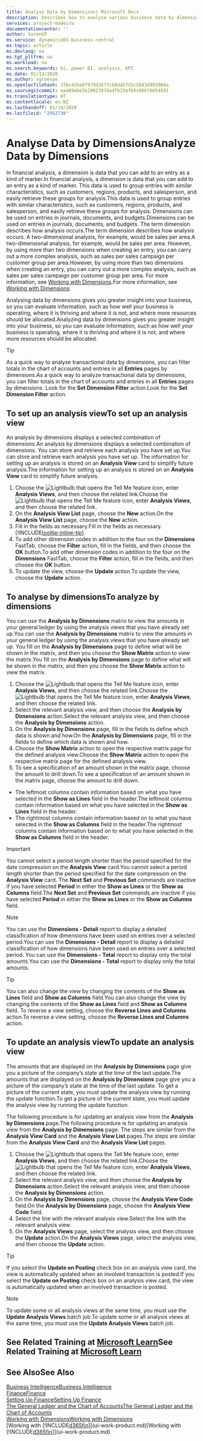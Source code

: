 ```yaml
---
title: Analyse Data by Dimensions| Microsoft Docs
description: Describes how to analyse various business data by dimensions.
services: project-madeira
documentationcenter: ''
author: SorenGP
ms.service: dynamics365-business-central
ms.topic: article
ms.devlang: na
ms.tgt_pltfrm: na
ms.workload: na
ms.search.keywords: bi, power BI, analysis, KPI
ms.date: 01/13/2020
ms.author: sgroespe
ms.openlocfilehash: 3f6c42be6f979d2677cb8da57d3c5843d992089a
ms.sourcegitcommit: ead69ebe5b29927876a4fb23afb6c066f8854591
ms.translationtype: HT
ms.contentlocale: en-NZ
ms.lasthandoff: 01/14/2020
ms.locfileid: "2952738"
---
```

#  <a name="analyze-data-by-dimensions"></a><span data-ttu-id="e9978-103">Analyse Data by Dimensions</span><span class="sxs-lookup"><span data-stu-id="e9978-103">Analyze Data by Dimensions</span></span>
<span data-ttu-id="e9978-104">In financial analysis, a dimension is data that you can add to an entry as a kind of marker.</span><span class="sxs-lookup"><span data-stu-id="e9978-104">In financial analysis, a dimension is data that you can add to an entry as a kind of marker.</span></span> <span data-ttu-id="e9978-105">This data is used to group entries with similar characteristics, such as customers, regions, products, and salesperson, and easily retrieve these groups for analysis.</span><span class="sxs-lookup"><span data-stu-id="e9978-105">This data is used to group entries with similar characteristics, such as customers, regions, products, and salesperson, and easily retrieve these groups for analysis.</span></span> <span data-ttu-id="e9978-106">Dimensions can be used on entries in journals, documents, and budgets.</span><span class="sxs-lookup"><span data-stu-id="e9978-106">Dimensions can be used on entries in journals, documents, and budgets.</span></span> <span data-ttu-id="e9978-107">The term dimension describes how analysis occurs.</span><span class="sxs-lookup"><span data-stu-id="e9978-107">The term dimension describes how analysis occurs.</span></span> <span data-ttu-id="e9978-108">A two-dimensional analysis, for example, would be sales per area.</span><span class="sxs-lookup"><span data-stu-id="e9978-108">A two-dimensional analysis, for example, would be sales per area.</span></span> <span data-ttu-id="e9978-109">However, by using more than two dimensions when creating an entry, you can carry out a more complex analysis, such as sales per sales campaign per customer group per area.</span><span class="sxs-lookup"><span data-stu-id="e9978-109">However, by using more than two dimensions when creating an entry, you can carry out a more complex analysis, such as sales per sales campaign per customer group per area.</span></span> <span data-ttu-id="e9978-110">For more information, see [Working with Dimensions](finance-dimensions.md).</span><span class="sxs-lookup"><span data-stu-id="e9978-110">For more information, see [Working with Dimensions](finance-dimensions.md).</span></span>

<span data-ttu-id="e9978-111">Analysing data by dimensions gives you greater insight into your business, so you can evaluate information, such as how well your business is operating, where it is thriving and where it is not, and where more resources should be allocated.</span><span class="sxs-lookup"><span data-stu-id="e9978-111">Analyzing data by dimensions gives you greater insight into your business, so you can evaluate information, such as how well your business is operating, where it is thriving and where it is not, and where more resources should be allocated.</span></span>

> [!TIP]
> <span data-ttu-id="e9978-112">As a quick way to analyse transactional data by dimensions, you can filter totals in the chart of accounts and entries in all **Entries** pages by dimensions.</span><span class="sxs-lookup"><span data-stu-id="e9978-112">As a quick way to analyze transactional data by dimensions, you can filter totals in the chart of accounts and entries in all **Entries** pages by dimensions.</span></span> <span data-ttu-id="e9978-113">Look for the **Set Dimension Filter** action.</span><span class="sxs-lookup"><span data-stu-id="e9978-113">Look for the **Set Dimension Filter** action.</span></span>

## <a name="to-set-up-an-analysis-view"></a><span data-ttu-id="e9978-114">To set up an analysis view</span><span class="sxs-lookup"><span data-stu-id="e9978-114">To set up an analysis view</span></span>  
<span data-ttu-id="e9978-115">An analysis by dimensions displays a selected combination of dimensions.</span><span class="sxs-lookup"><span data-stu-id="e9978-115">An analysis by dimensions displays a selected combination of dimensions.</span></span> <span data-ttu-id="e9978-116">You can store and retrieve each analysis you have set up.</span><span class="sxs-lookup"><span data-stu-id="e9978-116">You can store and retrieve each analysis you have set up.</span></span> <span data-ttu-id="e9978-117">The information for setting up an analysis is stored on an **Analysis View** card to simplify future analysis.</span><span class="sxs-lookup"><span data-stu-id="e9978-117">The information for setting up an analysis is stored on an **Analysis View** card to simplify future analysis.</span></span>  

1. <span data-ttu-id="e9978-118">Choose the ![Lightbulb that opens the Tell Me feature](media/ui-search/search_small.png "Tell me what you want to do") icon, enter **Analysis Views**, and then choose the related link.</span><span class="sxs-lookup"><span data-stu-id="e9978-118">Choose the ![Lightbulb that opens the Tell Me feature](media/ui-search/search_small.png "Tell me what you want to do") icon, enter **Analysis Views**, and then choose the related link.</span></span>  
2. <span data-ttu-id="e9978-119">On the **Analysis View List** page, choose the **New** action.</span><span class="sxs-lookup"><span data-stu-id="e9978-119">On the **Analysis View List** page, choose the **New** action.</span></span>
3. <span data-ttu-id="e9978-120">Fill in the fields as necessary.</span><span class="sxs-lookup"><span data-stu-id="e9978-120">Fill in the fields as necessary.</span></span> [!INCLUDE[tooltip-inline-tip](includes/tooltip-inline-tip_md.md)]
4. <span data-ttu-id="e9978-121">To add other dimension codes in addition to the four on the **Dimensions** FastTab, choose the **Filter** action, fill in the fields, and then choose the **OK** button.</span><span class="sxs-lookup"><span data-stu-id="e9978-121">To add other dimension codes in addition to the four on the **Dimensions** FastTab, choose the **Filter** action, fill in the fields, and then choose the **OK** button.</span></span>  
5. <span data-ttu-id="e9978-122">To update the view, choose the **Update** action.</span><span class="sxs-lookup"><span data-stu-id="e9978-122">To update the view, choose the **Update** action.</span></span>

## <a name="to-analyze-by-dimensions"></a><span data-ttu-id="e9978-123">To analyse by dimensions</span><span class="sxs-lookup"><span data-stu-id="e9978-123">To analyze by dimensions</span></span>
<span data-ttu-id="e9978-124">You can use the **Analysis by Dimensions** matrix to view the amounts in your general ledger by using the analysis views that you have already set up.</span><span class="sxs-lookup"><span data-stu-id="e9978-124">You can use the **Analysis by Dimensions** matrix to view the amounts in your general ledger by using the analysis views that you have already set up.</span></span> <span data-ttu-id="e9978-125">You fill on the **Analysis by Dimensions** page to define what will be shown in the matrix, and then you choose the **Show Matrix** action to view the matrix.</span><span class="sxs-lookup"><span data-stu-id="e9978-125">You fill on the **Analysis by Dimensions** page to define what will be shown in the matrix, and then you choose the **Show Matrix** action to view the matrix.</span></span>  

1. <span data-ttu-id="e9978-126">Choose the ![Lightbulb that opens the Tell Me feature](media/ui-search/search_small.png "Tell me what you want to do") icon, enter **Analysis Views**, and then choose the related link.</span><span class="sxs-lookup"><span data-stu-id="e9978-126">Choose the ![Lightbulb that opens the Tell Me feature](media/ui-search/search_small.png "Tell me what you want to do") icon, enter **Analysis Views**, and then choose the related link.</span></span>  
2. <span data-ttu-id="e9978-127">Select the relevant analysis view,  and then choose the **Analysis by Dimensions** action.</span><span class="sxs-lookup"><span data-stu-id="e9978-127">Select the relevant analysis view,  and then choose the **Analysis by Dimensions** action.</span></span>
3. <span data-ttu-id="e9978-128">On the **Analysis by Dimensions** page, fill in the fields to define which data is shown and how.</span><span class="sxs-lookup"><span data-stu-id="e9978-128">On the **Analysis by Dimensions** page, fill in the fields to define which data is shown and how.</span></span>
4. <span data-ttu-id="e9978-129">Choose the **Show Matrix** action to open the respective matrix page for the defined analysis view.</span><span class="sxs-lookup"><span data-stu-id="e9978-129">Choose the **Show Matrix** action to open the respective matrix page for the defined analysis view.</span></span>
5. <span data-ttu-id="e9978-130">To see a specification of an amount shown in the matrix page, choose the amount to drill down.</span><span class="sxs-lookup"><span data-stu-id="e9978-130">To see a specification of an amount shown in the matrix page, choose the amount to drill down.</span></span>  

- <span data-ttu-id="e9978-131">The leftmost columns contain information based on what you have selected in the **Show as Lines** field in the header.</span><span class="sxs-lookup"><span data-stu-id="e9978-131">The leftmost columns contain information based on what you have selected in the **Show as Lines** field in the header.</span></span>  
- <span data-ttu-id="e9978-132">The rightmost columns contain information based on to what you have selected in the **Show as Columns** field in the header.</span><span class="sxs-lookup"><span data-stu-id="e9978-132">The rightmost columns contain information based on to what you have selected in the **Show as Columns** field in the header.</span></span>

> [!IMPORTANT]  
>   <span data-ttu-id="e9978-133">You cannot select a period length shorter than the period specified for the date compression on the **Analysis View** card.</span><span class="sxs-lookup"><span data-stu-id="e9978-133">You cannot select a period length shorter than the period specified for the date compression on the **Analysis View** card.</span></span> <span data-ttu-id="e9978-134">The **Next Set** and **Previous Set** commands are inactive if you have selected **Period** in either the **Show as Lines** or the **Show as Columns** field.</span><span class="sxs-lookup"><span data-stu-id="e9978-134">The **Next Set** and **Previous Set** commands are inactive if you have selected **Period** in either the **Show as Lines** or the **Show as Columns** field.</span></span>  

> [!NOTE]  
>   <span data-ttu-id="e9978-135">You can use the **Dimensions - Detail** report to display a detailed classification of how dimensions have been used on entries over a selected period.</span><span class="sxs-lookup"><span data-stu-id="e9978-135">You can use the **Dimensions - Detail** report to display a detailed classification of how dimensions have been used on entries over a selected period.</span></span> <span data-ttu-id="e9978-136">You can use the **Dimensions - Total** report to display only the total amounts.</span><span class="sxs-lookup"><span data-stu-id="e9978-136">You can use the **Dimensions - Total** report to display only the total amounts.</span></span>  

> [!TIP]  
>   <span data-ttu-id="e9978-137">You can also change the view by changing the contents of the **Show as Lines** field and **Show as Columns** field.</span><span class="sxs-lookup"><span data-stu-id="e9978-137">You can also change the view by changing the contents of the **Show as Lines** field and **Show as Columns** field.</span></span> <span data-ttu-id="e9978-138">To reverse a view setting, choose the **Reverse Lines and Columns** action.</span><span class="sxs-lookup"><span data-stu-id="e9978-138">To reverse a view setting, choose the **Reverse Lines and Columns** action.</span></span>

## <a name="to-update-an-analysis-view"></a><span data-ttu-id="e9978-139">To update an analysis view</span><span class="sxs-lookup"><span data-stu-id="e9978-139">To update an analysis view</span></span>  
<span data-ttu-id="e9978-140">The amounts that are displayed on the **Analysis by Dimensions** page give you a picture of the company’s state at the time of the last update.</span><span class="sxs-lookup"><span data-stu-id="e9978-140">The amounts that are displayed on the **Analysis by Dimensions** page give you a picture of the company’s state at the time of the last update.</span></span> <span data-ttu-id="e9978-141">To get a picture of the current state, you must update the analysis view by running the update function.</span><span class="sxs-lookup"><span data-stu-id="e9978-141">To get a picture of the current state, you must update the analysis view by running the update function.</span></span>

<span data-ttu-id="e9978-142">The following procedure is for updating an analysis view from the **Analysis by Dimensions** page.</span><span class="sxs-lookup"><span data-stu-id="e9978-142">The following procedure is for updating an analysis view from the **Analysis by Dimensions** page.</span></span> <span data-ttu-id="e9978-143">The steps are similar from the **Analysis View Card** and the **Analysis View List** pages.</span><span class="sxs-lookup"><span data-stu-id="e9978-143">The steps are similar from the **Analysis View Card** and the **Analysis View List** pages.</span></span>  

1. <span data-ttu-id="e9978-144">Choose the ![Lightbulb that opens the Tell Me feature](media/ui-search/search_small.png "Tell me what you want to do") icon, enter **Analysis Views**, and then choose the related link.</span><span class="sxs-lookup"><span data-stu-id="e9978-144">Choose the ![Lightbulb that opens the Tell Me feature](media/ui-search/search_small.png "Tell me what you want to do") icon, enter **Analysis Views**, and then choose the related link.</span></span>
2. <span data-ttu-id="e9978-145">Select the relevant analysis view,  and then choose the **Analysis by Dimensions** action.</span><span class="sxs-lookup"><span data-stu-id="e9978-145">Select the relevant analysis view,  and then choose the **Analysis by Dimensions** action.</span></span>
2. <span data-ttu-id="e9978-146">On the **Analysis by Dimensions** page, choose the **Analysis View Code** field.</span><span class="sxs-lookup"><span data-stu-id="e9978-146">On the **Analysis by Dimensions** page, choose the **Analysis View Code** field.</span></span>  
3. <span data-ttu-id="e9978-147">Select the line with the relevant analysis view.</span><span class="sxs-lookup"><span data-stu-id="e9978-147">Select the line with the relevant analysis view.</span></span>  
4. <span data-ttu-id="e9978-148">On the **Analysis Views** page, select the analysis view, and then choose the **Update** action.</span><span class="sxs-lookup"><span data-stu-id="e9978-148">On the **Analysis Views** page, select the analysis view, and then choose the **Update** action.</span></span>  

> [!TIP]  
>   <span data-ttu-id="e9978-149">If you select the **Update on Posting** check box on an analysis view card, the view is automatically updated when an involved transaction is posted.</span><span class="sxs-lookup"><span data-stu-id="e9978-149">If you select the **Update on Posting** check box on an analysis view card, the view is automatically updated when an involved transaction is posted.</span></span>

> [!NOTE]  
>   <span data-ttu-id="e9978-150">To update some or all analysis views at the same time, you must use the **Update Analysis Views** batch job.</span><span class="sxs-lookup"><span data-stu-id="e9978-150">To update some or all analysis views at the same time, you must use the **Update Analysis Views** batch job.</span></span>  

## <a name="see-related-training-at-microsoft-learnlearnmodulesdimensions-financial-reports-dynamics-365-business-centralindex"></a><span data-ttu-id="e9978-151">See Related Training at [Microsoft Learn](/learn/modules/dimensions-financial-reports-dynamics-365-business-central/index)</span><span class="sxs-lookup"><span data-stu-id="e9978-151">See Related Training at [Microsoft Learn](/learn/modules/dimensions-financial-reports-dynamics-365-business-central/index)</span></span>

## <a name="see-also"></a><span data-ttu-id="e9978-152">See Also</span><span class="sxs-lookup"><span data-stu-id="e9978-152">See Also</span></span>
[<span data-ttu-id="e9978-153">Business Intelligence</span><span class="sxs-lookup"><span data-stu-id="e9978-153">Business Intelligence</span></span>](bi.md)  
[<span data-ttu-id="e9978-154">Finance</span><span class="sxs-lookup"><span data-stu-id="e9978-154">Finance</span></span>](finance.md)  
[<span data-ttu-id="e9978-155">Setting Up Finance</span><span class="sxs-lookup"><span data-stu-id="e9978-155">Setting Up Finance</span></span>](finance-setup-finance.md)  
[<span data-ttu-id="e9978-156">The General Ledger and the Chart of Accounts</span><span class="sxs-lookup"><span data-stu-id="e9978-156">The General Ledger and the Chart of Accounts</span></span>](finance-general-ledger.md)  
[<span data-ttu-id="e9978-157">Working with Dimensions</span><span class="sxs-lookup"><span data-stu-id="e9978-157">Working with Dimensions</span></span>](finance-dimensions.md)  
<span data-ttu-id="e9978-158">[Working with [!INCLUDE[d365fin](includes/d365fin_md.md)]](ui-work-product.md)</span><span class="sxs-lookup"><span data-stu-id="e9978-158">[Working with [!INCLUDE[d365fin](includes/d365fin_md.md)]](ui-work-product.md)</span></span>  
